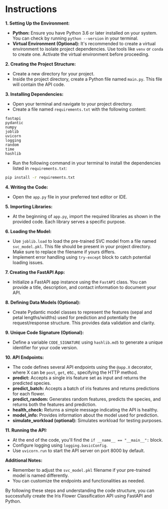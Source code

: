 # Instructions 

**1. Setting Up the Environment:**

* **Python:** Ensure you have Python 3.6 or later installed on your system. You can check by running `python --version` in your terminal.
* **Virtual Environment (Optional):** It's recommended to create a virtual environment to isolate project dependencies. Use tools like `venv` or `conda` to create one. Activate the virtual environment before proceeding.

**2. Creating the Project Structure:**

* Create a new directory for your project.
* Inside the project directory, create a Python file named `main.py`. This file will contain the API code.

**3. Installing Dependencies:**

* Open your terminal and navigate to your project directory.
* Create a file named `requirements.txt` with the following content:

```
fastapi
pydantic
numpy
joblib
uvicorn
logging
random
time
hashlib
```

* Run the following command in your terminal to install the dependencies listed in `requirements.txt`:

```bash
pip install -r requirements.txt
```

**4. Writing the Code:**

* Open the `app.py` file in your preferred text editor or IDE.

**5. Importing Libraries:**

* At the beginning of `app.py`, import the required libraries as shown in the provided code. Each library serves a specific purpose.

**6. Loading the Model:**

* Use `joblib.load` to load the pre-trained SVC model from a file named `svc_model.pkl`. This file should be present in your project directory. Make sure to replace the filename if yours differs.
* Implement error handling using `try-except` block to catch potential loading issues.

**7. Creating the FastAPI App:**

* Initialize a FastAPI app instance using the `FastAPI` class. You can provide a title, description, and contact information to document your API.

**8. Defining Data Models (Optional):**

* Create Pydantic model classes to represent the features (sepal and petal lengths/widths) used for prediction and potentially the request/response structure. This provides data validation and clarity.

**9. Unique Code Signature (Optional):**

* Define a variable `CODE_SIGNATURE` using `hashlib.md5` to generate a unique identifier for your code version. 

**10. API Endpoints:**

* The code defines several API endpoints using the `@app.X` decorator, where X can be `post`, `get`, etc., specifying the HTTP method.
* **predict:** Accepts a single iris feature set as input and returns the predicted species.
* **predict_batch:** Accepts a batch of iris features and returns predictions for each flower.
* **predict_random:** Generates random features, predicts the species, and returns both the features and prediction.
* **health_check:** Returns a simple message indicating the API is healthy.
* **model_info:** Provides information about the model used for prediction.
* **simulate_workload (optional):** Simulates workload for testing purposes.

**11. Running the API:**

* At the end of the code, you'll find the `if __name__ == "__main__":` block.
* Configure logging using `logging.basicConfig`.
* Use `uvicorn.run` to start the API server on port 8000 by default.

**Additional Notes:**

* Remember to adjust the `svc_model.pkl` filename if your pre-trained model is named differently.
* You can customize the endpoints and functionalities as needed.

By following these steps and understanding the code structure, you can successfully create the Iris Flower Classification API using FastAPI and Python.